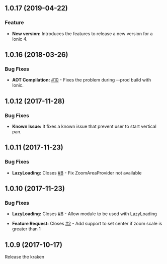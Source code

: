 <a name="1.0.17"></a>
## 1.0.17 (2019-04-22)

### Feature

* **New version:**
Introduces the features to release a new version for a Ionic 4.

<a name="1.0.16"></a>
## 1.0.16 (2018-03-26)

### Bug Fixes

* **AOT Compilation:**
[#10](https://github.com/leonardosalles/ionic2-zoom-area/issues/10) - Fixes the problem during --prod build with Ionic.

<a name="1.0.12"></a>
## 1.0.12 (2017-11-28)

### Bug Fixes

* **Known Issue:**
It fixes a known issue that prevent user to start vertical pan.

<a name="1.0.11"></a>
## 1.0.11 (2017-11-23)

### Bug Fixes

* **LazyLoading:**
Closes [#8](https://github.com/leonardosalles/ionic2-zoom-area/issues/8) - Fix ZoomAreaProvider not available

<a name="1.0.10"></a>
## 1.0.10 (2017-11-23)

### Bug Fixes

* **LazyLoading:**
Closes [#6](https://github.com/leonardosalles/ionic2-zoom-area/issues/6) - Allow module to be used with LazyLoading

* **Feature Request:**
Closes [#2](https://github.com/leonardosalles/ionic2-zoom-area/issues/2) - Add support to set center if zoom scale is greater than 1


<a name="1.0.9"></a>
## 1.0.9 (2017-10-17)
Release the kraken
